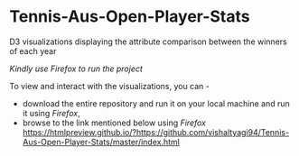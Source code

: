 # Tennis-Aus-Open-Player-Stats
D3 visualizations displaying the attribute comparison between the winners of each year

*Kindly use Firefox to run the project*

To view and interact with the visualizations, you can -
- download the entire repository and run it on your local machine and run it using *Firefox*,
- browse to the link mentioned below using *Firefox*
  https://htmlpreview.github.io/?https://github.com/vishaltyagi94/Tennis-Aus-Open-Player-Stats/master/index.html
